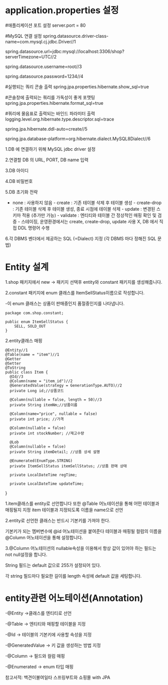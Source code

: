 application.properties 설정
===

  #애플리케이션 포트 설정
  server.port = 80

  #MySQL 연결 설정
  spring.datasource.driver-class-name=com.mysql.cj.jdbc.Driver//1
  
  spring.datasource.url=jdbc:mysql://localhost:3306/shop?serverTimezone=UTC//2
  
  spring.datasource.username=root//3
  
  spring.datasource.password=1234//4

  #실행되는 쿼리 콘솔 출력
  spring.jpa.properties.hibernate.show_sql=true

  #콘솔창에 출력되는 쿼리를 가독성이 좋게 포맷팅
  spring.jpa.properties.hibernate.format_sql=true

  #쿼리에 물음표로 출력되는 바인드 파라미터 출력
  logging.level.org.hibernate.type.descriptor.sql=trace


  spring.jpa.hibernate.ddl-auto=create//5
  
  spring.jpa.database-platform=org.hibernate.dialect.MySQL8Dialect//6

1.DB 에 연결하기 위해 MySQL jdbc driver 설정

2.연결할 DB 의 URL, PORT, DB name 입력

3.DB 아이디

4.DB 비밀번호

5.DB 초기화 전략
- none : 사용하지 않음
       - create : 기존 테이블 삭제 후 테이블 생성
       - create-drop : 기존 테이블 삭제 후 테이블 생성, 종료 시점에 테이블 삭제
       - update : 변경된 스키마 적용 (추가만 가능)
       - validate : 엔티티와 테이블 간 정상적인 매핑 확인 및 검증
       - 스테이징, 운영환경에서는 create, create-drop, update 사용 X, DB 에서 직접 DDL 명령어 수행

6.각 DBMS 벤더에서 제공하는 SQL (=Dialect) 지정 (각 DBMS 마다 정해진 SQL 문법)


Entity 설계
===
 
1.shop 패키지에서 new -> 패키지 선택후 entity와 constant 패키지를 생성해줍니다.

2.constant 패키지에 enum 클래스를 ItemSellStatus이름으로 작성합니다.

-이 enum 클래스는 상품이 판매중인지 품절중인지를 나타냅니다.

    package com.shop.constant;

    public enum ItemSellStatus {
        SELL, SOLD_OUT
    }

2.entity클래스 매핑

    @Entity//1
    @Table(name = "item")//1
    @Getter
    @Setter
    @ToString
    public class Item {
      @Id//3
      @Column(name = "item_id")//2
      @GeneratedValue(strategy = GenerationType.AUTO)//2
      private Long id;//상품코드

      @Column(nullable = false, length = 50)//3
      private String itemNm;//상품이름

      @Column(name="price", nullable = false)
      private int price; //가격

      @Column(nullable = false)
      private int stockNumber; //재고수량

      @Lob
      @Column(nullable = false)
      private String itemDetail; //상품 상세 설명

      @Enumerated(EnumType.STRING)
      private ItemSellStatus itemSellStatus; //상품 판매 상태

      private LocalDateTime regTime;

      private LocalDateTime updateTime;
  }

1.item클래스를 entity로 선언합니다 또한 @Table 어노테이션을 통해 어떤 테이블과 매핑될지 지정 item 테이블과 지정되도록 이름을 name으로 선언

2.entity로 선언한 클래스는 반드시 기본키를 가져야 한다. 

기본키가 되는 멤버변수에 @id 어노테이션을 붙여준다 테이블과 매핑될 컬럼의 이름을 @Column 어노테이션을 통해 설정합니다.

3.@Column 어노테이션의 nullable속성을 이용해서 항상 값이 있어야 하는 필드는 not null설정을 합니다.

String 필드는 default 값으로 255가 설정되어 있다.

각 string 필드마다 필요한 길이를 length 속성에 default 값을 세팅합니다.

entity관련 어노테이션(Annotation)
==
-@Entity	->클래스를 엔티티로 선언

-@Table ->	엔티티와 매핑할 테이블을 지정

-@Id  ->	테이블의 기본키에 사용할 속성을 지정

-@GeneratedValue ->	키 값을 생성하는 방법 지정

-@Column  ->	필드와 컬럼 매핑

-@Enumerated ->	enum 타입 매핑


참고서적: 백견이불여일타 스프링부트와 쇼핑몰 with JPA
